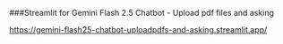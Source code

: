 ###Streamlit for Gemini Flash 2.5 Chatbot - Upload pdf files and asking

https://gemini-flash25-chatbot-uploadpdfs-and-asking.streamlit.app/
